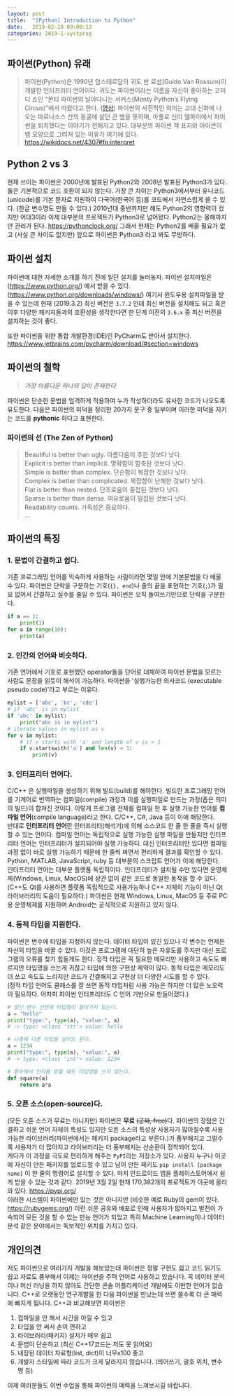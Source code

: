 ```yaml
---
layout: post
title:  "[Python] Introduction to Python"
date:   2019-02-28 09:00:13
categories: 2019-1-systprog
---
```




## 파이썬(Python) 유래

 > 파이썬(Python)은 1990년 암스테르담의 귀도 반 로섬(Guido Van Rossum)이 개발한 인터프리터 언어이다. 귀도는 파이썬이라는 이름을 자신이 좋아하는 코미디 쇼인 "몬티 파이썬의 날아다니는 서커스(Monty Python’s Flying Circus)"에서 따왔다고 한다. ([영상](https://www.youtube.com/watch?v=C-M2hs3sXGo&index=1&list=PLutTviYZk9KhOPSfWfBMU4-VNRCs6S4Jr)) 파이썬의 사전적인 의미는 고대 신화에 나오는 파르나소스 산의 동굴에 살던 큰 뱀을 뜻하며, 아폴로 신이 델파이에서 파이썬을 퇴치했다는 이야기가 전해지고 있다. 대부분의 파이썬 책 표지와 아이콘이 뱀 모양으로 그려져 있는 이유가 여기에 있다. <https://wikidocs.net/4307#fn:interpret>



## Python 2 vs 3

현재 쓰이는 파이썬은 2000년에 발표된 Python2와 2008년 발표된 Python3가 있다. 둘은 기본적으로 코드 호환이 되지 않는다. 가장 큰 차이는 Python3에서부터 유니코드(unicode)를 기본 문자로 지원하여 다국어(한국어 등)를 코드에서 자연스럽게 쓸 수 있다. (한글 변수명도 만들 수 있다.) 2010년대 중반까지만 해도 Python2의 영향력이 컸지만 어대3이라 이제 대부분의 프로젝트가 Python3로 넘어왔다. Python2는 올해까지만 관리가 된다. <https://pythonclock.org/> 그래서 현재는 Python2를 배울 필요가 없고 (사실 큰 차이도 없지만) 앞으로 파이썬은 Python3 라고 봐도 무방하다.



## 파이썬 설치

파이썬에 대한 자세한 소개를 하기 전에 일단 설치를 눌러놓자. 파이썬 설치파일은 (<https://www.python.org/>) 에서 받을 수 있다.(<https://www.python.org/downloads/windows/>) 여기서 윈도우용 설치파일을 받을 수 있는데 현재 (2019.3.2) 최신 버전은 `3.7.2` 인데 최신 버전을 설치해도 되고 혹은 이후 다양한 패키지들과의 호환성을 생각한다면 한 단계 이전의 `3.6.x` 중 최신 버전을 설치하는 것이 좋다.  

또한 파이썬을 위한 통합 개발환경(IDE)인 PyCharm도 받아서 설치한다.     <https://www.jetbrains.com/pycharm/download/#section=windows>



## 파이썬의 철학

> *가장 아름다운 하나의 답이 존재한다*

파이썬은 단순한 문법을 엄격하게 적용하여 누가 작성하더라도 유사한 코드가 나오도록 유도한다. 다음은 파이썬의 미덕을 정리한 20가지 문구 중 일부이며 이러한 미덕을 지키는 코드를 **pythonic** 하다고 표현한다.

### 파이썬의 선 (The Zen of Python)

> Beautiful is better than ugly. 아름다움이 추한 것보다 낫다.  
> Explicit is better than implicit. 명확함이 함축된 것보다 낫다.  
> Simple is better than complex. 단순함이 복잡한 것보다 낫다.  
> Complex is better than complicated. 복잡함이 난해한 것보다 낫다.  
> Flat is better than nested. 단조로움이 중접된 것보다 낫다.  
> Sparse is better than dense. 여유로움이 밀집된 것보다 낫다.  
> Readability counts. 가독성은 중요하다.  
> ... 



## 파이썬의 특징

### 1. 문법이 간결하고 쉽다.

기존 프로그래밍 언어를 익숙하게 사용하는 사람이라면 몇일 안에 기본문법을 다 배울 수 있다. 파이썬은 단락을 구분하는 기호(`{}, end`)나 줄의 끝을 표현하는 기호(`;`)가 필요 없어서 간결하고 실수를 줄일 수 있다. 파이썬은 오직 들여쓰기만으로 단락을 구분한다.

```python
if a == 1:
    print(1)
for a in range(10):
    print(a)
```

### 2. 인간의 언어와 비슷하다.

기존 언어에서 기호로 표현했던 operator들을 단어로 대체하여 파이썬 문법을 모르는 사람도 문장을 읽듯이 해석이 가능하다. 파이썬을 '실행가능한 의사코드 (executable pseudo code)'라고 부르는 이유다.
```python
mylist = ['abc', 'bc', 'cde']
# if 'abc' is in mylist
if 'abc' in mylist:
    print("abc is in mylist")
# iterate values in mylist as v
for v in mylist:
    # if v starts with 'a' and length of v is > 1
    if v.startswith('a') and len(v) > 1:
        print(v)
```

### 3. 인터프리터 언어다.

C/C++ 은 실행파일을 생성하기 위해 빌드(build)를 해야한다. 빌드란 프로그래밍 언어를 기계어로 번역하는 컴파일(compile) 과정과 이를 실행파일로 만드는 과정(좁은 의미의 빌드)이 합쳐진 것이다. 이렇게 프로그램 전체를 컴파일 한 후 실행 가능한 언어를 **컴파일 언어**(compile language)라고 한다. C/C++, C#, Java 등이 이에 해당한다.  
반대로 **인터프리터 언어**란 인터프리터(해석기)에 의해 소스코드 한 줄 한 줄을 즉시 실행할 수 있는 언어다. 컴파일 언어는 독립적으로 실행 가능한 실행 파일을 만들지만 인터프리터 언어는 인터프리터가 설치되어야 실행 가능하다. 대신 인터프리터만 있다면 컴파일 과정 없이 바로 실행 가능하기 때문에 한 줄씩 짜면서 편리하게 결과를 확인할 수 있다. Python, MATLAB, JavaScript, ruby 등 대부분의 스크립트 언어가 이에 해당한다.   
인터프리터 언어는 대부분 플랫폼 독립적이다. 인터프리터가 설치될 수만 있다면 운영체제(Windows, Linux, MacOS)에 상관 없이 같은 코드로 동일한 동작을 할 수 있다. (C++도 Qt를 사용하면 플랫폼 독립적으로 사용가능하나 C++ 자체의 기능이 아닌 Qt 라이브러리의 도움이 필요하다.) 파이썬은 현재 Windows, Linux, MacOS 등 주로 PC용 운영체제를 지원하며 Android는 공식적으로 지원하고 있지 않다.  

### 4. 동적 타입을 지원한다.

파이썬은 변수에 타입을 지정하지 않는다. 데이터 타입이 있긴 있으나 각 변수는 언제든 자신의 타입을 바꿀 수 있다. 이것은 프로그램에 대단히 높은 자유도를 주지만 대신 프로그램의 오류를 찾기 힘들게도 한다. 정적 타입은 꼭 필요한 메모리만 사용하고 속도도 빠르지만 타입명을 쓰는게 귀찮고 타입에 의한 구현상 제약이 많다. 동적 타입은 메모리도 더 쓰고 속도도 느리지만 코드가 간결해지고 구현상 더 다양한 시도를 할 수 있다.  
(정적 타입 언어도 클래스를 잘 쓰면 동적 타입처럼 사용 가능은 하지만 더 많은 노오력이 필요하다. 어차피 파이썬 인터프리터도 C 언어 기반으로 만들어졌다.)

```python
# 일단 변수 선언에 타입명이 들어가지 않는다.
a = "hello"
print("type:", type(a), "value:", a)
# -> type: <class 'str'> value: hello

# 나중에 다른 타입을 넣어도 된다.
a = 1234
print("type:", type(a), "value:", a)
# -> type: <class 'int'> value: 1234

# 함수에서 인자를 받을 때도 타입명을 쓰지 않는다.
def square(a)
    return a*a
```

### 5. 오픈 소스(open-source)다.

(모든 오픈 소스가 무료는 아니지만) 파이썬은 **무료** ~~(공짜, free)~~다. 파이썬의 장점은 간결하고 쉬운 언어 자체의 특성도 있지만 오픈 소스의 특성상 사용자가 많아질수록 사용가능한 라이브러리(파이썬에서는 패키지 package라고 부른다.)가 풍부해지고 그럴수록 사용자가 더 많아지고 라이브러리는 더 풍부해지는 선순환이 정착되어 있다.  
게다가 이 과정을 극도로 편리하게 해주는 `PyPI`라는 저장소가 있다. 사용자 누구나 이곳에 자신이 만든 패키지를 업로드할 수 있고 남이 만든 패키도 `pip install [package name]` 이 한 줄의 명령어로 설치할 수 있다. 마치 안드로이드 앱을 플레이스토어에서 쉽게 받을 수 있는 것과 같다. 2019년 3월 2일 현재 170,382개의 프로젝트가 이곳에 올라와 있다. <https://pypi.org/>  
이러한 시스템이 파이썬에만 있는 것은 아니지만 (비슷한 예로 Ruby의 gem이 있다. <https://rubygems.org/>) 이런 쉬운 공유와 배포로 인해 사용자가 많아지고 발전이 가속되어 모든 것을 할 수 있는 만능 언어가 되었고 특히 Machine Learning이나 데이터 분석 같은 분야에서는 독보적인 위치를 가지고 있다.



## 개인의견

저도 파이썬으로 여러가지 개발을 해보았는데 파이썬은 정말 구현도 쉽고 코드 읽기도 쉽고 자료도 풍부해서 이제는 파이썬을 주력 언어로 사용하고 있습니다. 꼭 데이터 분석이나 머신 러닝을 하지 않아도 간단한 콘솔 어플리케이션 개발에도 이만한 언어가 없습니다. C++로 오랫동안 연구개발을 한 다음 파이썬을 만났는데 쓰면 쓸수록 더 큰 매력에 빠지게 됩니다. C++과 비교해보면 파이썬은 
1. 컴파일을 안 해서 시간을 아낄 수 있고
2. 타입을 안 써서 손이 편하고
3. 라이브러리(패키지) 설치가 매우 쉽고
4. 문법이 단순하고 (최신 C++17코드는 저도 못 읽어요)
5. 내장된 데이터 자료형(list, dict)이 너무x100 좋고
6. 개발자 스타일에 따라 코드가 크게 달라지지 않습니다. (띄어쓰기, 괄호 위치, 변수명 등)

이제 여러분들도 이번 수업을 통해 파이썬의 매력을 느껴보시길 바랍니다.

